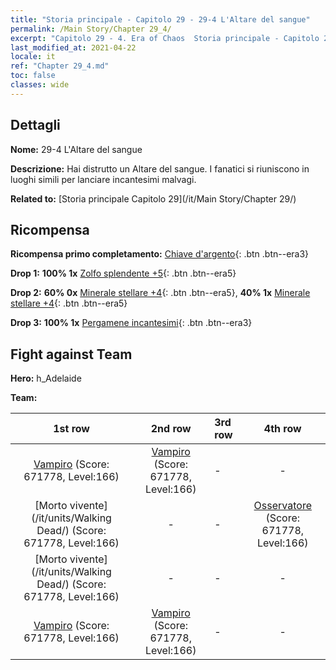 ```yaml
---
title: "Storia principale - Capitolo 29 - 29-4 L'Altare del sangue"
permalink: /Main Story/Chapter 29_4/
excerpt: "Capitolo 29 - 4. Era of Chaos  Storia principale - Capitolo 29_4. 29-4 L'Altare del sangue"
last_modified_at: 2021-04-22
locale: it
ref: "Chapter 29_4.md"
toc: false
classes: wide
---
```


## Dettagli

 **Nome:** 29-4 L'Altare del sangue

 **Descrizione:** Hai distrutto un Altare del sangue. I fanatici si riuniscono in luoghi simili per lanciare incantesimi malvagi.

 **Related to:** [Storia principale Capitolo 29](/it/Main Story/Chapter 29/)

## Ricompensa

 **Ricompensa primo completamento:** [Chiave d'argento](/ItemsIT/con_693/){: .btn .btn--era3}

 **Drop 1:** **100% 1x** [Zolfo splendente +5](/ItemsIT/mat_99/){: .btn .btn--era5}

 **Drop 2:** **60% 0x** [Minerale stellare +4](/ItemsIT/mat_89/){: .btn .btn--era5}, **40% 1x** [Minerale stellare +4](/ItemsIT/mat_89/){: .btn .btn--era5}

 **Drop 3:** **100% 1x** [Pergamene incantesimi](/ItemsIT/con_694/){: .btn .btn--era3}


## Fight against Team
 **Hero:** h_Adelaide

 **Team:**


  | 1st row | 2nd row | 3rd row | 4th row |
  |:----:|:----:|:----|:----:|
  | [Vampiro](/it/units/Vampire/) (Score: 671778, Level:166)  | [Vampiro](/it/units/Vampire/) (Score: 671778, Level:166)  | - | - |
  | [Morto vivente](/it/units/Walking Dead/) (Score: 671778, Level:166)  | - | - | [Osservatore](/it/units/Beholder/) (Score: 671778, Level:166)  |
  | [Morto vivente](/it/units/Walking Dead/) (Score: 671778, Level:166)  | - | - | - |
  | [Vampiro](/it/units/Vampire/) (Score: 671778, Level:166)  | [Vampiro](/it/units/Vampire/) (Score: 671778, Level:166)  | - | - |


